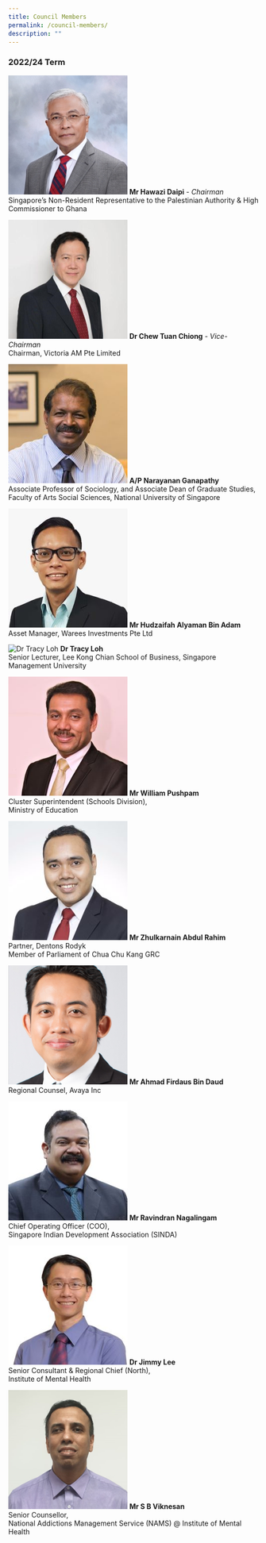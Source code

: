 ```yaml
---
title: Council Members
permalink: /council-members/
description: ""
---
```

### 2022/24 Term

![Chairman Hawazi Daipi](/images/Mr%20Hawazi%20Daipi2%20-%20Copy.jpg)
**Mr Hawazi Daipi** - *Chairman*
<br> Singapore’s Non-Resident
Representative to the
Palestinian Authority & High
Commissioner to Ghana

![VCM Dr Chew Tuan Chiong](/images/Council%20Members/Dr%20Chew%20Tuan%20Chiong.png)
**Dr Chew Tuan Chiong** - *Vice-Chairman*
<br> Chairman, Victoria AM Pte Limited

![A/P Dr Gana](/images/Council%20Members/Prof%20Ganapathy%20Narayanan%20Copy.jpg)
**A/P Narayanan Ganapathy** 
<br> Associate Professor of Sociology, and Associate Dean of Graduate Studies, Faculty of Arts Social Sciences, National University of Singapore

![Mr Adam Hudzaifah](/images/Council%20Members/Mr%20Hudzaifah%20Alyaman%20Bin%20Adam.jpg)
**Mr Hudzaifah Alyaman Bin Adam**
<br> Asset Manager, Warees Investments Pte Ltd

![Dr Tracy Loh](/images/Council%20Members/Dr%20Tracy%20Loh2.png)
**Dr Tracy Loh**
<br> Senior Lecturer, Lee Kong Chian School of Business, Singapore Management University

![Mr William Pushpam](/images/Council%20Members/Mr%20William%20Pushpam.jpg)
**Mr William Pushpam**
<br> Cluster Superintendent (Schools Division),
<br>Ministry of Education

![Mr Zhulkarnain Abdul Rahim](/images/Mr%20Zhulkarnain%20Abdul%20Rahim%20-%20Copy.jpg)
**Mr Zhulkarnain Abdul Rahim**
<br> Partner, Dentons Rodyk
<br>
Member of Parliament of Chua Chu Kang GRC

![Mr Ahmad Firdaus Bin Daud](/images/Council%20Members/Mr%20Ahmad%20Firdaus%20Daud.png)
**Mr Ahmad Firdaus Bin Daud**
<br> Regional Counsel, Avaya Inc

![Mr Ravindran Nagalingam](/images/Council%20Members/Mr%20Ravindran%20Nagalingam%20-%20Copy.jpg)
**Mr Ravindran Nagalingam**
<br> Chief Operating Officer
(COO),
<br> Singapore
Indian Development
Association (SINDA)

![Dr Jimmy Lee](/images/Council%20Members/Dr%20Jimmy%20Lee.jpg)
**Dr Jimmy Lee**
<br>Senior Consultant &
Regional Chief (North),
<br> Institute of Mental Health

![Mr S B Viknesan](/images/Council%20Members/Mr%20S%20B%20Viknesan.png)
**Mr S B Viknesan**
<br> Senior Counsellor,
<br> National Addictions
Management Service
(NAMS) @  Institute of
Mental Health
